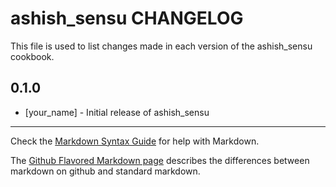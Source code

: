 ashish_sensu CHANGELOG
======================

This file is used to list changes made in each version of the ashish_sensu cookbook.

0.1.0
-----
- [your_name] - Initial release of ashish_sensu

- - -
Check the [Markdown Syntax Guide](http://daringfireball.net/projects/markdown/syntax) for help with Markdown.

The [Github Flavored Markdown page](http://github.github.com/github-flavored-markdown/) describes the differences between markdown on github and standard markdown.
